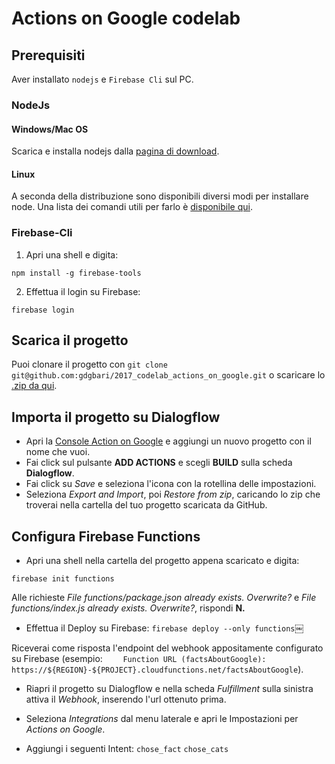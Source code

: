 # Actions on Google codelab

## Prerequisiti
Aver installato ```nodejs``` e ```Firebase Cli``` sul PC.

### NodeJs
#### Windows/Mac OS
Scarica e installa nodejs dalla [pagina di download](https://nodejs.org/en/download/).
#### Linux
A seconda della distribuzione sono disponibili diversi modi per installare node. Una lista dei comandi utili per farlo è [disponibile qui](https://nodejs.org/en/download/package-manager/).

### Firebase-Cli
 1. Apri una shell e digita:
```
npm install -g firebase-tools
```
 2. Effettua il login su Firebase:
```
firebase login
```

## Scarica il progetto
Puoi clonare il progetto con ```git clone git@github.com:gdgbari/2017_codelab_actions_on_google.git``` o scaricare lo [.zip da qui](https://github.com/gdgbari/2017_codelab_actions_on_google/archive/master.zip).

## Importa il progetto su Dialogflow
 * Apri la [Console Action on Google](https://console.actions.google.com/) e aggiungi un nuovo progetto con il nome che vuoi.
 * Fai click sul pulsante **ADD ACTIONS** e scegli **BUILD** sulla scheda **Dialogflow**.
 * Fai click su *Save* e seleziona l'icona con la rotellina delle impostazioni.
 * Seleziona *Export and Import*, poi *Restore from zip*, caricando lo zip che troverai nella cartella del tuo progetto scaricata da GitHub.

## Configura Firebase Functions
 * Apri una shell nella cartella del progetto appena scaricato e digita:
```
firebase init functions
```
Alle richieste *File functions/package.json already exists. Overwrite?* e *File functions/index.js already exists. Overwrite?*, rispondi **N.**

* Effettua il Deploy su Firebase:
``` firebase deploy --only functions ```￼

Riceverai come risposta l'endpoint del webhook appositamente configurato su Firebase (esempio: ```    Function URL (factsAboutGoogle): https://${REGION}-${PROJECT}.cloudfunctions.net/factsAboutGoogle```).
* Riapri il progetto su Dialogflow e nella scheda *Fulfillment* sulla sinistra attiva il *Webhook*, inserendo l'url ottenuto prima.

* Seleziona *Integrations* dal menu laterale e apri le Impostazioni per *Actions on Google*.
* Aggiungi i seguenti Intent:
```chose_fact```
```chose_cats```

